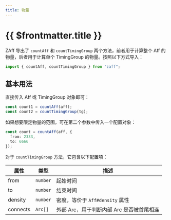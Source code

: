 ```yaml
---
title: 物量
---
```


# {{ $frontmatter.title }}

ZAff 导出了 `countAff` 和 `countTimingGroup` 两个方法，前者用于计算整个 Aff 的物量，后者用于计算单个 TimingGroup 的物量。按照以下方式导入：

```ts
import { countAff, countTimingGroup } from "zaff";
```

## 基本用法

直接传入 Aff 或 TimingGroup 对象即可：

```ts
const count1 = countAff(aff);
const count2 = countTimingGroup(tg);
```

如果想要限定物量的范围，可在第二个参数中传入一个配置对象：

```ts
const count = countAff(aff, {
  from: 2333,
  to: 6666
});
```

对于 `countTimingGroup` 方法，它包含以下配置项：

| 属性     | 类型     | 描述                                      |
| -------- | -------- | ----------------------------------------- |
| from     | `number` | 起始时间                                  |
| to       | `number` | 结束时间                                  |
| density  | `number` | 密度，等价于 `Aff#density` 属性           |
| connects | `Arc[]`  | 外部 Arc，用于判断内部 Arc 是否被首尾相连 |